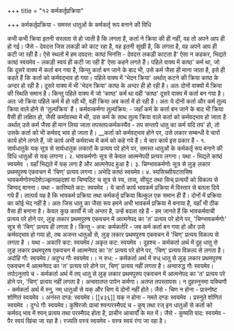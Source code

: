+++
title = "१२ कर्मकर्तृप्रक्रिया"

+++
कर्मकर्तृप्रक्रिया - समस्त धातुओं के कर्मकर्तृ रूप बनाने की विधि

कभी कभी क्रिया इतनी सरलता से हो जाती है कि लगता है, कर्ता ने क्रिया की ही नहीं, वह तो अपने आप ही हो गई। जैसे - देवदत्त जिस लकड़ी को काट रहा है, वह इतनी सूखी है, कि लगता है, वह अपने आप ही कटी जा रही है। ऐसे स्थलों में हम दवदत्त: काष्ठं भिनत्ति - देवदत्त लकड़ी काटता है' ऐसा न कहकर, भिद्यते काष्ठं स्वयमेव - लकड़ी स्वयं ही कटी जा रही है' ऐसा कहने लगते हैं। पहिले वाक्य में काष्ठ' कर्म था, जो कि दूसरे वाक्य में कर्ता बन गया है, किन्तु कर्ता बन जाने के बाद भी, उसे कर्म जैसा ही माना जाता है, इसे ही कहते हैं कि कर्ता को कर्मवद्भाव हो गया।
पहिले वाक्य में 'भेदन क्रिया' अर्थात् कटने की क्रिया काष्ठ के अन्दर हो रही है। दूसरे वाक्य में भी 'भेदन क्रिया' काष्ठ के अन्दर ही हो रही है। अतः दोनों वाक्यों में क्रिया की स्थिति समान है। किन्तु पहिले वाक्य में जो 'काष्ठ' कर्म था वही ‘काष्ठ' दूसरे वाक्य में कर्ता बन गया है। अतः जो क्रिया पहिले कर्म में हो रही थी, वही क्रिया अब कर्ता में हो रही है। अतः ये दोनों कर्ता और कर्म तुल्य क्रिया वाले होने से 'तुल्यक्रिय' हैं।
कर्मवत्कर्मणा तुल्यक्रिय: - जहाँ कर्म के कर्ता बन जाने के बाद भी क्रिया वैसी ही लक्षित हो, जैसी कर्मावस्था में थी, उस कर्म के साथ तुल्य क्रिया वाले कर्ता को कर्मवद्भाव हो जाता है अर्थात् उसे कर्म जैसा ही मान लिया जाता
तपस्तपःकर्मकस्यैव - तप सन्तापे धातु का कर्म यदि तप' हो, तो उसके कर्ता को भी कर्मवद् भाव हो जाता है।
__कर्ता को कर्मवद्भाव होने पर, उसे लकार सम्बन्धी वे चारों कार्य होने लगते हैं, जो कार्य अभी कर्मवाच्य में कर्म को कहे गये हैं। ये चार कार्य इस प्रकार हैं -
१. सार्वधातुके यक् सूत्र से सार्वधातुक लकारों के प्रत्यय परे होने पर,
समस्त धातुओं के कर्मकर्तृ रूप बनाने की विधि
धातुओं से यक् लगाना।
२. भावकर्मणोः सूत्र से केवल आत्मनेपदी प्रत्यय लगना। यथा - भिद्यते काष्ठं स्वयमेव । यहाँ भिद्यते में यक् लगा है और आत्मनेपद हुआ है।
३. चिण्भावकर्मणोः सूत्र से लुङ् लकार प्रथमपुरुष एकवचन में 'चिण्' प्रत्यय लगना। अभेदि काष्ठं स्वयमेव।
४. स्यसिच्सीयटतासिष भावकर्मणोरुपदेशेऽज्झनग्रहदशां वा चिण्वदिट च सूत्र से स्य, तास्, सीयुट तथा सिच् प्रत्ययों को विकल्प से चिण्वद् मानना।
यथा - कारिष्यते कट: स्वयमेव ।
ये चारों कार्य भावकर्म प्रक्रिया में विस्तार से बतला दिये गये हैं। तात्पर्य यह है कि भावकर्म प्रक्रिया तथा कर्मकर्तृ प्रक्रिया बिल्कुल एक समान ही हैं। दोनों में प्रक्रिया का कोई भेद नहीं है। अतः जिस धातु का जैसा रूप हमने अभी भावकर्म प्रक्रिया में बनाया है, यहाँ भी ठीक वैसा ही बनाना है।
केवल कुछ कार्यों में जो अन्तर है, उन्हें बदला रहे हैं -
हम जानते हैं कि भावकर्मवाची प्रत्यय परे होने पर, लुङ् लकार प्रथमपुरुष एकवचन में आत्मनेपद का 'त' प्रत्यय परे होने पर, 'चिण्भावकर्मणोः' सूत्र से 'चिण्' प्रत्यय ही लगता है। किन्तु -
अच: कर्मकर्तरि - जब कर्म कर्ता बन गया हो और उसे कर्मवद्भाव हो गया हो, तब अजन्त धातुओं से, लुङ् लकार प्रथमपुरुष एकवचन में 'चिण्' प्रत्यय विकल्प से लगता है । यथा - अकारि कट: स्वयमेव / अकृत कट: स्वयमेव ।
दुहश्च - कर्मकर्ता अर्थ में दुह् धातु से लुङ् लकार प्रथमपुरुष एकवचन में आत्मनेपद का 'त' प्रत्यय परे होने पर, 'चिण्' प्रत्यय विकल्प से लगता है।
अदोहि गौ: स्वयमेव / अदुग्ध गौः स्वयमेव।।
न रुध: - कर्मकर्ता अर्थ में रुध् धातु से लुङ् लकार प्रथमपुरुष एकवचन में आत्मनेपद का 'त' प्रत्यय परे होने पर, चिण्' प्रत्यय नहीं लगता है। अन्वारुद्ध गौः स्वयमेव।
तपोऽनुतापे च - कर्मकर्ता अर्थ में तप् धातु से लुङ् लकार प्रथमपुरुप एकवचन में आत्मनेपद का 'त' प्रत्यय परे होने पर, 'चिण्' प्रत्यय नहीं लगता है। अन्ववातप्त पापेन कर्मणा। अतप्त तपस्तापसः।
न दुहस्नुनमा यक्चिणौ - कर्मकर्ता अर्थ में स्नु, नम् धातुओं से यक् और चिण ये दोनों नहीं होते। जैसे -
चिण न होना - प्रास्नोष्ट शोणितं स्वयमेव । अनंस्त दण्ड: स्वयमेव। [[४३६]]
यक् न होना - नमते दण्डः स्वयमेव । प्रस्नुते शोणितं स्वयमेव । दुग्धे गौः स्वयमेव।
कुषिरजोः प्राचां श्यन्परस्मैपदं च - कुष् तथा रज् इन धातुओं से कर्ता को कर्मवद् भाव में श्यन् प्रत्यय तथा परस्मैपद होता है, प्राचीन आचार्यों के मत में। जैसे - कुष्यति पाद: स्वयमेव - पैर स्वयं खिंचा जा रहा है। रज्यति वस्त्रं स्वयमेव - वस्त्र स्वयं रंगा जा रहा है।